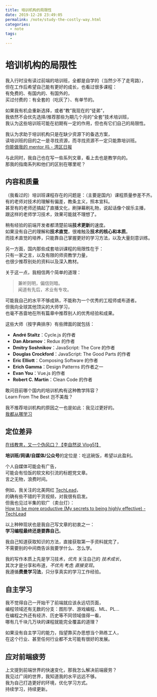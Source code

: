 ```yaml
---
title: 培训机构的局限性
date: 2019-12-28 23:49:05
permalink: /note/study-the-costly-way.html
categories:
  - note
tags:
  - 
---
```

# 培训机构的局限性

我入行时没有读过前端的培训班，全都是自学的（当然少不了走弯路），  
但在工作后希望自己能有更好的成长，也看过很多课程：  
有免费的、有国内的、有国外的，  
买过付费的：有全套的（吃灰了）、有单节的。

如果我有机会重新选择，或者“教”我现在的“徒弟”，  
我依然不会优先选择/推荐那些为期几个月的“全套”技术培训班，  
我认为这些培训班可能在初期有一定的作用，但也有它们自己的局限性。

我认为求助于培训机构只是在缺少资源下的备选方案，  
读培训班的目的之一是寻找资源，而寻找资源不一定只能靠培训班。  
[你能做我的 mentor 吗 - 湾区日报](https://wanqu.co/a/7452/%E4%BD%A0%E8%83%BD%E5%81%9A%E6%88%91%E7%9A%84-mentor-%E5%90%97/)

与此同时，我自己也在写一些系列文章，看上去也是教学向的。  
那我的指南系列和他们的区别在哪里呢？

## 内容和质量

（我看过的）培训班课程存在的问题是：（主要是国内）课程质量参差不齐。  
有的老师对技术的理解有偏差，教条主义，照本宣科。  
甚至有的老师还搞起了直播文化，刷弹幕刷礼物，说起话像个娱乐主播，  
跟这样的老师学习技术，效果可能就不理想了。

稍有经验的前端开发者都清楚前端**技术更新**的速度。  
如果没有自己的理解和**技术直觉**，很难触及**技术的核心和本质**。  
而技术直觉的培养，只能靠自己掌握更好的学习方法，以及大量刻意训练。

另一方面，国内那些成套培训课程的局限性在于：  
只有一家之言，以及有限的师资教学力量，  
也很少推荐别处的资料以及深入教材。

关于这一点，我相信两个简单的道理：

> 兼听则明，偏信则暗。  
> 闻道有先后，术业有专攻。

可能我自己的水平不够成熟，不能称为一个优秀的工程师或布道者。  
但我向全球其他顶尖的大师学习，  
也毫不吝啬地在所有篇章中推荐别人的优秀经验和成果。

这些大师（按字典排序）有些牌面的就包括：

- **André Staltz**：Cycle.js 的作者
- **Dan Abramov**：Redux 的作者
- **Dmitry Soshnikov**：JavaScript: The Core 的作者
- **Douglas Crockford**：JavaScript: The Good Parts 的作者
- **Eric Elliott**：Composing Software 的作者
- **Erich Gamma**：Design Patterns 的作者之一
- **Evan You**：Vue.js 的作者
- **Robert C. Martin**：Clean Code 的作者

敢问目前哪个国内的培训机构有这种教学阵容？  
Learn From The Best 岂不美哉？

我不推荐培训机构的原因之一也是如此：我见过更好的。  
[我都从哪学习](../../note/intro/my-reading.md)

## 定位差异

[在线教育，又一个伪风口？【李自然说 Vlog51】](https://www.youtube.com/watch?v=8VGN6Wl5swU)

**培训班/网课/自媒体/公众号**的定位是：吃这碗饭，希望以此盈利。

个人自媒体可能会有广告，  
可能会有恰饭的软文和引流的标题党文章。  
言之无物，浪费时间。

例如，我关注的北美网红 [TechLead](https://www.youtube.com/channel/UC4xKdmAXFh4ACyhpiQ_3qBw)，  
的确有些不错的干货视频，对我很有启发。  
但我也见过半集的软广（卖台灯）：  
[How to be more productive (My secrets to being highly effective) - TechLead](https://www.youtube.com/watch?v=sibcmEQGFmQ)

以上种种现状也是我自己写文章的初衷之一：  
**学习编程最终还是要靠自己**。

我自己知道获取知识的方法，直接获取第一手资料就完了，  
不需要别的中间商告诉我要学什么、怎么学。

我的写作本质上先是学习技术，_优先_ 关注自己的 _技术成长_，  
其次才是分享和布道，_不优先_ 考虑 _直接变现_。  
我遵循**费曼学习法**，只分享真实的学习工作经验。

## 自主学习

我不觉得自己一开始干了前端就应该永远切页面，  
编程领域还有无数的分支：图形学、游戏编程、ML、PL…  
在编程之外还有经济、历史等不同领域值得一看，  
哪有几千块几万块的课程就能完全覆盖的道理？

如果没有自主学习的能力，指望靠买办思想当个熟练工人，  
在这个行业、甚至任何行业都不太可能有很好的发展。

## 应对前端疲劳

上文提到前端世界的快速变化，那我怎么解决前端疲劳？  
我见过广阔的世界，我知道我的水平远远不够。  
我为自己打造更好的环境，优化学习方式。  
持续学习，持续更新。
